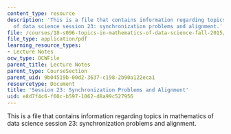 ```yaml
---
content_type: resource
description: 'This is a file that contains information regarding topics in mathematics
  of data science session 23: synchronization problems and alignment.'
file: /courses/18-s096-topics-in-mathematics-of-data-science-fall-2015/e8d7f4c6f60cb5971062d8a99c527956_MIT18_S096F15_Ses23.pdf
file_type: application/pdf
learning_resource_types:
- Lecture Notes
ocw_type: OCWFile
parent_title: Lecture Notes
parent_type: CourseSection
parent_uid: 9b04519b-00d2-3637-c198-2b90a122eca1
resourcetype: Document
title: 'Session 23: Synchronization Problems and Alignment'
uid: e8d7f4c6-f60c-b597-1062-d8a99c527956
---
```

This is a file that contains information regarding topics in mathematics of data science session 23: synchronization problems and alignment.

